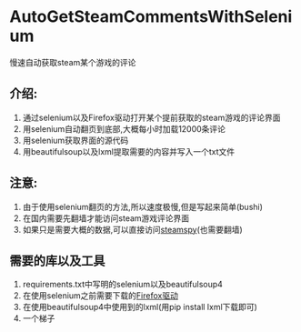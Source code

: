 # AutoGetSteamCommentsWithSelenium
慢速自动获取steam某个游戏的评论

## 介绍:
1. 通过selenium以及Firefox驱动打开某个提前获取的steam游戏的评论界面
2. 用selenium自动翻页到底部,大概每小时加载12000条评论
3. 用selenium获取界面的源代码
4. 用beautifulsoup以及lxml提取需要的内容并写入一个txt文件

## 注意:
1. 由于使用selenium翻页的方法,所以速度极慢,但是写起来简单(bushi)
2. 在国内需要先翻墙才能访问steam游戏评论界面
3. 如果只是需要大概的数据,可以直接访问[steamspy](https://steamspy.com/)(也需要翻墙)

## 需要的库以及工具
1. requirements.txt中写明的selenium以及beautifulsoup4
2. 在使用selenium之前需要下载的[Firefox驱动](https://github.com/mozilla/geckodriver/releases)
3. 在使用beautifulsoup4中使用到的lxml(用pip install lxml下载即可)
4. 一个梯子
